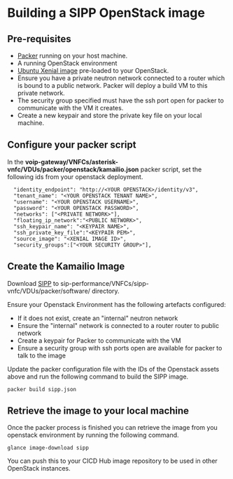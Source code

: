 # Building a SIPP OpenStack image

## Pre-requisites

* [Packer](https://packer.io/) running on your host machine.
* A running OpenStack environment
* [Ubuntu Xenial image](http://cloud-images.ubuntu.com/xenial/current/xenial-server-cloudimg-amd64-disk1.img) pre-loaded to your OpenStack.
* Ensure you have a private neutron network connected to a router which is bound to a public network. Packer will deploy a build VM to this private network.
* The security group specified must have the ssh port open for packer to communicate with the VM it creates. 
* Create a new keypair and store the private key file on your local machine. 

## Configure your packer script

In the **voip-gateway/VNFCs/asterisk-vnfc/VDUs/packer/openstack/kamailio.json** packer script, set the following ids from your openstack deployment.

```
  "identity_endpoint": "http://<YOUR OPENSTACK>/identity/v3",
  "tenant_name": "<YOUR OPENSTACK TENANT NAME>",
  "username": "<YOUR OPENSTACK USERNAME>",
  "password": "<YOUR OPENSTACK PASSWORD>",
  "networks": ["<PRIVATE NETWORK>"],
  "floating_ip_network":"<PUBLIC NETWORK>",
  "ssh_keypair_name": "<KEYPAIR NAME>",
  "ssh_private_key_file":"<KEYPAIR PEM>", 
  "source_image": "<XENIAL IMAGE ID>",
  "security_groups":["<YOUR SECURITY GROUP>"],
```

## Create the Kamailio Image

Download [SIPP](https://github.com/SIPp/sipp/releases/download/v3.5.2/sipp-3.5.2.tar.gz) to sip-performance/VNFCs/sipp-vnfc/VDUs/packer/software/ directory.

Ensure your Openstack Environment has the following artefacts configured:
* If it does not exist, create an "internal" neutron network
* Ensure the "internal" network is connected to a router router to public network
* Create a keypair for Packer to communicate with the VM
* Ensure a security group with ssh ports open are available for packer to talk to the image

Update the packer configuration file with the IDs of the Openstack assets above and run the following command to build the SIPP image.

```
packer build sipp.json
```

## Retrieve the image to your local machine

Once the packer process is finished you can retrieve the image from you openstack environment by running the following command. 

```
glance image-download sipp
```

You can push this to your CICD Hub image repository to be used in other OpenStack instances.
